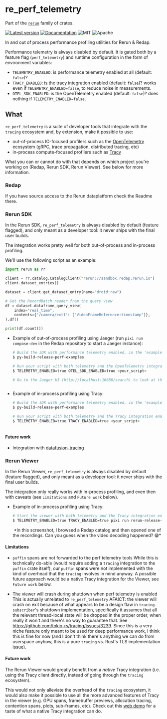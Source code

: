 # re_perf_telemetry

Part of the [`rerun`](https://github.com/rerun-io/rerun) family of crates.

[![Latest version](https://img.shields.io/crates/v/re_perf_telemetry.svg)](https://crates.io/crates/re_perf_telemetry?speculative-link)
[![Documentation](https://docs.rs/re_perf_telemetry/badge.svg)](https://docs.rs/re_perf_telemetry?speculative-link)
![MIT](https://img.shields.io/badge/license-MIT-blue.svg)
![Apache](https://img.shields.io/badge/license-Apache-blue.svg)

In and out of process performance profiling utilities for Rerun & Redap.

Performance telemetry is always disabled by default. It is gated both by a feature flag (`perf_telemetry`) and runtime configuration in the form of environment variables:
* `TELEMETRY_ENABLED`: is performance telemetry enabled at all (default: `false`)?
* `TRACY_ENABLED`: is the tracy integration enabled (default: `false`)? works even if `TELEMETRY_ENABLED=false`, to reduce noise in measurements.
* `OTEL_SDK_ENABLED`: is the OpenTelemetry enabled (default: `false`)? does nothing if `TELEMETRY_ENABLED=false`.


## What

`re_perf_telemetry` is a suite of developer tools that integrate with the `tracing` ecosystem and, by extension, make it possible to use:
* out-of-process IO-focused profilers such as the [OpenTelemetry](https://opentelemetry.io/) ecosystem (gRPC, trace propagation, distributed tracing, etc)
* in-process compute-focused profilers such as [Tracy](https://github.com/wolfpld/tracy)

What you can or cannot do with that depends on which project you're working on (Redap, Rerun SDK, Rerun Viewer). See below for more information.


### Redap

If you have source access to the Rerun dataplatform check the Readme there.


### Rerun SDK

In the Rerun SDK, `re_perf_telemetry` is always disabled by default (feature flagged), and only meant as a developer tool: it never ships with the final user builds.

The integration works pretty well for both out-of-process and in-process profiling.

We'll use the following script as an example:
```py
import rerun as rr

client = rr.catalog.CatalogClient("rerun://sandbox.redap.rerun.io")
client.dataset_entries()

dataset = client.get_dataset_entry(name="droid:raw")

# Get the RecordBatch reader from the query view
df = dataset.dataframe_query_view(
    index="real_time",
    contents={"/camera/ext1": ["VideoFrameReference:timestamp"]},
).df()

print(df.count())
```

* Example of out-of-process profiling using Jaeger (run `pixi run compose-dev` in the Redap repository to start a Jaeger instance):
  ```sh
  # Build the SDK with performance telemetry enabled, in the 'examples' environment:
  $ py-build-release-perf-examples

  # Run your script with both telemetry and the OpenTelemetry integration enabled:
  $ TELEMETRY_ENABLED=true OTEL_SDK_ENABLED=true <your_script>

  # Go to the Jaeger UI (http://localhost:16686/search) to look at the results
  ```
  <picture>
    <img src="https://static.rerun.io/re_perf_telemetry_sdk_jaeger/2a32ca041640e2902bf70164a42a1b539d7d759b/full.png" alt="">
    <source media="(max-width: 480px)" srcset="https://static.rerun.io/re_perf_telemetry_sdk_jaeger/2a32ca041640e2902bf70164a42a1b539d7d759b/480w.png">
    <source media="(max-width: 768px)" srcset="https://static.rerun.io/re_perf_telemetry_sdk_jaeger/2a32ca041640e2902bf70164a42a1b539d7d759b/768w.png">
    <source media="(max-width: 1024px)" srcset="https://static.rerun.io/re_perf_telemetry_sdk_jaeger/2a32ca041640e2902bf70164a42a1b539d7d759b/1024w.png">
    <source media="(max-width: 1200px)" srcset="https://static.rerun.io/re_perf_telemetry_sdk_jaeger/2a32ca041640e2902bf70164a42a1b539d7d759b/1200w.png">
  </picture>

* Example of in-process profiling using Tracy:
  ```sh
  # Build the SDK with performance telemetry enabled, in the 'examples' environment:
  $ py-build-release-perf-examples

  # Run your script with both telemetry and the Tracy integration enabled:
  $ TELEMETRY_ENABLED=true TRACY_ENABLED=true <your_script>
  ```
  <picture>
    <img src="https://static.rerun.io/re_perf_telemetry_sdk_tracy/7787342837a61d8dd85ce9174a820d5884048f9b/full.png" alt="">
    <source media="(max-width: 480px)" srcset="https://static.rerun.io/re_perf_telemetry_sdk_tracy/7787342837a61d8dd85ce9174a820d5884048f9b/480w.png">
    <source media="(max-width: 768px)" srcset="https://static.rerun.io/re_perf_telemetry_sdk_tracy/7787342837a61d8dd85ce9174a820d5884048f9b/768w.png">
    <source media="(max-width: 1024px)" srcset="https://static.rerun.io/re_perf_telemetry_sdk_tracy/7787342837a61d8dd85ce9174a820d5884048f9b/1024w.png">
    <source media="(max-width: 1200px)" srcset="https://static.rerun.io/re_perf_telemetry_sdk_tracy/7787342837a61d8dd85ce9174a820d5884048f9b/1200w.png">
  </picture>


#### Future work

* Integration with [datafusion-tracing](https://github.com/datafusion-contrib/datafusion-tracing)


### Rerun Viewer

In the Rerun Viewer, `re_perf_telemetry` is always disabled by default (feature flagged), and only meant as a developer tool: it never ships with the final user builds.

The integration only really works with in-process profiling, and even then with caveats (see `Limitations` and `Future work` below).

* Example of in-process profiling using Tracy:
  ```sh
  # Start the viewer with both telemetry and the Tracy integration enabled:
  $ TELEMETRY_ENABLED=true TRACY_ENABLED=true pixi run rerun-release-perf
  ```
  <picture>
    <img src="https://static.rerun.io/re_perf_telemetry_viewer_tracy/d6dbfe38d753ff550646a52f17d71942a3b27d6d/full.png" alt="">
    <source media="(max-width: 480px)" srcset="https://static.rerun.io/re_perf_telemetry_viewer_tracy/d6dbfe38d753ff550646a52f17d71942a3b27d6d/480w.png">
    <source media="(max-width: 768px)" srcset="https://static.rerun.io/re_perf_telemetry_viewer_tracy/d6dbfe38d753ff550646a52f17d71942a3b27d6d/768w.png">
    <source media="(max-width: 1024px)" srcset="https://static.rerun.io/re_perf_telemetry_viewer_tracy/d6dbfe38d753ff550646a52f17d71942a3b27d6d/1024w.png">
    <source media="(max-width: 1200px)" srcset="https://static.rerun.io/re_perf_telemetry_viewer_tracy/d6dbfe38d753ff550646a52f17d71942a3b27d6d/1200w.png">
  </picture>
  *In this screenshot, I browsed a Redap catalog and then opened one of the recordings. Can you guess when the video decoding happened? 😁*


#### Limitations

* `puffin` spans are not forwarded to the perf telemetry tools
  While this is technically do-able (would require adding a `tracing` integration to the `puffin` crate itself), our `puffin` spans were not implemented with the kind of overhead that the `tracing` involves in mind anyway.
  A possible future approach would be a native Tracy integration for the Viewer, see `Future work` below.

* The viewer will crash during shutdown when perf telemetry is enabled
  This is actually unrelated to `re_perf_telemetry` AFAICT: the viewer will crash on exit because of what appears to be a design flaw in `tracing-subscriber`'s shutdown implementation, specifically it assumes that all the relevant thread-local state will be dropped in the proper order, when really it won't and there's no way to guarantee that. See <https://github.com/tokio-rs/tracing/issues/3239>.
  Since this is a very niche feature only meant to be used for deep performance work, I think this is fine for now (and I don't think there's anything we can do from userspace anyhow, this is a pure `tracing` vs. Rust's TLS implementation issue).


#### Future work

The Rerun Viewer would greatly benefit from a _native_ Tracy integration (i.e. using the Tracy client directly, instead of going through the `tracing` ecosystem).

This would not only alleviate the overhead of the `tracing` ecosystem, it would also make it possible to use all the more advanced features of Tracy in the viewer (e.g. GPU spans, framebuffer previews, allocation tracing, contention spans, plots, sub-frames, etc).
Check out this [web demo](https://tracy.nereid.pl/) for a taste of what a native Tracy integration can do.
